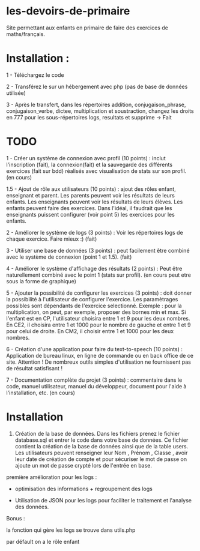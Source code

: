 # les-devoirs-de-primaire
Site permettant aux enfants en primaire de faire des exercices de maths/français.

# Installation :
1 - Téléchargez le code

2 - Transférez le sur un hébergement avec php (pas de base de données utilisée)

3 - Après le transfert, dans les répertoires addition, conjugaison_phrase, conjugaison_verbe, dictee, multiplication et soustraction, changez les droits en 777 pour les sous-répertoires logs, resultats et supprime → Fait

# TODO
1 - Créer un système de connexion avec profil (10 points) : inclut l'inscription (fait), la connexion(fait) et la sauvegarde des différents exercices (fait sur bdd) réalisés avec visualisation de stats sur son profil. (en cours)

1.5 - Ajout de rôle aux utilisateurs (10 points) : ajout des rôles enfant, enseignant et parent. Les parents peuvent voir les résultats de leurs enfants. Les enseignants peuvent voir les résultats de leurs élèves. Les enfants peuvent faire des exercices. Dans l'idéal, il faudrait que les enseignants puissent configurer (voir point 5) les exercices pour les enfants.

2 - Améliorer le système de logs (3 points) : Voir les répertoires logs de chaque exercice. Faire mieux :) (fait)

3 - Utiliser une base de données (3 points) : peut facilement être combiné avec le système de connexion (point 1 et 1.5). (fait)

4 - Améliorer le système d'affichage des résultats (2 points) : Peut être naturellement combiné avec le point 1 (stats sur profil). (en cours peut etre sous la forme de graphique)

5 - Ajouter la possibilité de configurer les exercices (3 points) : doit donner la possibilité à l'utilisateur de configurer l'exercice. Les paramètrages possibles sont dépendants de l'exercice selectionné. Exemple : pour la multiplication, on peut, par exemple, proposer des bornes min et max. Si l'enfant est en CP, l'utilisateur choisira entre 1 et 9 pour les deux nombres. En CE2, il choisira entre 1 et 1000 pour le nombre de gauche et entre 1 et 9 pour celui de droite. En CM2, il choisir entre 1 et 1000 pour les deux nombres.

6 - Création d'une application pour faire du text-to-speech (10 points) : Application de bureau linux, en ligne de commande ou en back office de ce site. Attention ! De nombreux outils simples d'utilisation ne fournissent pas de résultat satisfisant !

7 - Documentation complète du projet (3 points) : commentaire dans le code, manuel utilisateur, manuel du développeur, document pour l'aide à l'installation, etc. (en cours)

# Installation 

1) Création de la base de données. Dans les fichiers prenez le fichier database.sql et entrer le code dans votre base de données. 
Ce fichier contient la création de la base de données ainsi que de la table users. Les utilisateurs peuvent renseigner leur Nom , Prénom , Classe , avoir leur date de création de compte et pour sécuriser le mot de passe on ajoute un mot de passe crypté lors de l'entrée en base.


première amélioration pour les logs : 
- optimisation  des informations + regroupement des logs 

- Utilisation de  JSON pour les logs pour faciliter le traitement et l'analyse des données. 



Bonus :

la fonction qui gère les logs se trouve dans utils.php


par défault on a le rôle enfant